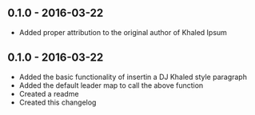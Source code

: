 ## 0.1.0 - 2016-03-22
- Added proper attribution to the original author of Khaled Ipsum

## 0.1.0 - 2016-03-22
- Added the basic functionality of insertin a DJ Khaled style paragraph
- Added the default leader map to call the above function
- Created a readme
- Created this changelog
